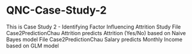 # QNC-Case-Study-2
This is Case Study 2 - Identifying Factor Influencing Attrition Study
File Case2PredictionChau Attrition predicts Attrition (Yes/No) based on Naive Bayes model
File Case2PredictionChau Salary predicts Monthly Income based on GLM model
